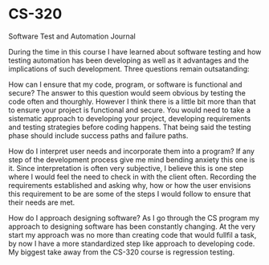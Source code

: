# CS-320
Software Test and Automation Journal

During the time in this course I have learned about software testing and how testing automation has been developing as well as it advantages and the implications of such development. Three questions remain outsatanding:

How can I ensure that my code, program, or software is functional and secure?
  The answer to this question would seem obvious by testing the code often and thourghly. However I think there is a little bit more than that to ensure your project is functional and secure. You would need to take a sistematic approach to developing your project, developing requirements and testing strategies before coding happens. That being said the testing phase should include success paths and failure paths.

  How do I interpret user needs and incorporate them into a program?
    If any step of the development process give me mind bending anxiety this one is it. Since interpretation is often very subjective, I believe this is one step where I would feel the need to check in with the client often. Recording the requirements established and asking why, how or how the user envisions this requirement to be are some of the steps I would follow to ensure that their needs are met.

  How do I approach designing software?
    As I go through the CS program my approach to designing software has been constantly changing. At the very start my approach was no more than creating code that would fullfil a task, by now I have a more standardized step like approach to developing code. My biggest take away from the CS-320 course is regression testing.
